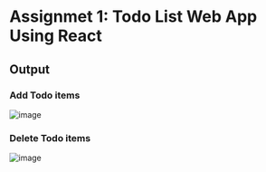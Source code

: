 # Assignmet 1: Todo List Web App Using React

## Output

### Add Todo items
![image](https://github.com/AniketShewale266/CentraLogic-Assignment-React/assets/79089166/071ec1c9-eb8d-493f-a59c-9e013d05b2c4)

### Delete Todo items
![image](https://github.com/AniketShewale266/CentraLogic-Assignment-React/assets/79089166/502902f0-1776-4ed5-a50d-30d4388f5bf4)




